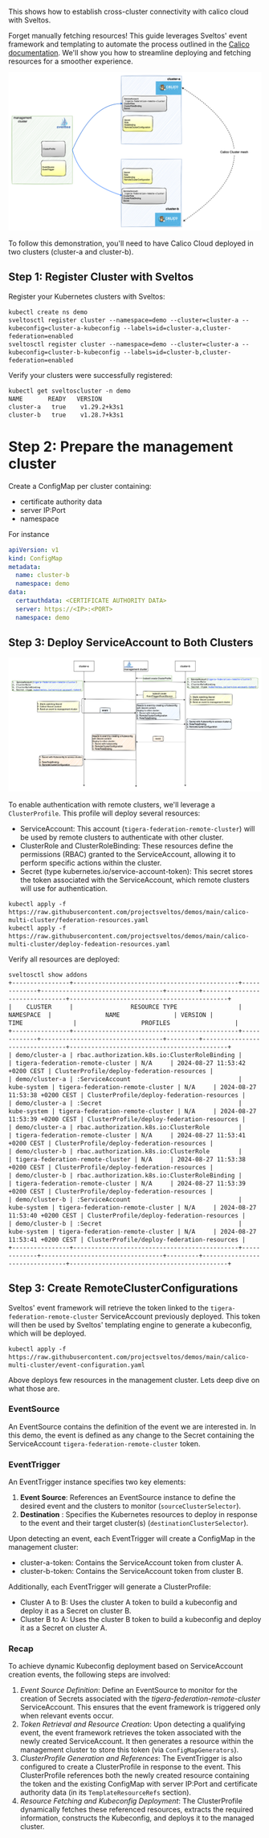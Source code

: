 This shows how to establish cross-cluster connectivity with calico cloud with Sveltos.

Forget manually fetching resources!  This guide leverages Sveltos' event framework and templating to automate the process outlined in the [Calico documentation](https://docs.tigera.io/calico-cloud/multicluster/kubeconfig#remoteclusterconfiguration). 
We'll show you how to streamline deploying and fetching resources for a smoother experience.

![Cross-cluster connectivity with Calico Cloud and Sveltos](calico-federation.png)

To follow this demonstration, you'll need to have Calico Cloud deployed in two clusters (cluster-a and cluster-b).

## Step 1: Register Cluster with Sveltos

Register your Kubernetes clusters with Sveltos:

```
kubectl create ns demo
sveltosctl register cluster --namespace=demo --cluster=cluster-a --kubeconfig=cluster-a-kubeconfig --labels=id=cluster-a,cluster-federation=enabled
sveltosctl register cluster --namespace=demo --cluster=cluster-a --kubeconfig=cluster-b-kubeconfig --labels=id=cluster-b,cluster-federation=enabled
```

Verify your clusters were successfully registered:

```
kubectl get sveltoscluster -n demo
NAME       READY   VERSION
cluster-a   true    v1.29.2+k3s1
cluster-b   true    v1.28.7+k3s1
```

# Step 2: Prepare the management cluster

Create a ConfigMap per cluster containing:

- certificate authority data
- server IP:Port
- namespace

For instance

```yaml
apiVersion: v1
kind: ConfigMap
metadata:
  name: cluster-b
  namespace: demo
data:
  certauthdata: <CERTIFICATE AUTHORITY DATA>
  server: https://<IP>:<PORT>
  namespace: demo
```

## Step 3: Deploy ServiceAccount to Both Clusters

![Cross-cluster connectivity with Calico Cloud and Sveltos](calico-multi-cluster-flowchart.png)

To enable authentication with remote clusters, we'll leverage a `ClusterProfile`. This profile will deploy several resources:

- ServiceAccount: This account (`tigera-federation-remote-cluster`) will be used by remote clusters to authenticate with other cluster.
- ClusterRole and ClusterRoleBinding: These resources define the permissions (RBAC) granted to the ServiceAccount, allowing it to perform specific actions within the cluster.
- Secret (type kubernetes.io/service-account-token): This secret stores the token associated with the ServiceAccount, which remote clusters will use for authentication.

```
kubectl apply -f https://raw.githubusercontent.com/projectsveltos/demos/main/calico-multi-cluster/federation-resources.yaml
kubectl apply -f https://raw.githubusercontent.com/projectsveltos/demos/main/calico-multi-cluster/deploy-fedeation-resources.yaml
```

Verify all resources are deployed:

```
sveltosctl show addons 
+----------------+----------------------------------------------+-------------+----------------------------------+---------+--------------------------------+--------------------------------------------+
|    CLUSTER     |                RESOURCE TYPE                 |  NAMESPACE  |               NAME               | VERSION |              TIME              |                  PROFILES                  |
+----------------+----------------------------------------------+-------------+----------------------------------+---------+--------------------------------+--------------------------------------------+
| demo/cluster-a | rbac.authorization.k8s.io:ClusterRoleBinding |             | tigera-federation-remote-cluster | N/A     | 2024-08-27 11:53:42 +0200 CEST | ClusterProfile/deploy-federation-resources |
| demo/cluster-a | :ServiceAccount                              | kube-system | tigera-federation-remote-cluster | N/A     | 2024-08-27 11:53:38 +0200 CEST | ClusterProfile/deploy-federation-resources |
| demo/cluster-a | :Secret                                      | kube-system | tigera-federation-remote-cluster | N/A     | 2024-08-27 11:53:39 +0200 CEST | ClusterProfile/deploy-federation-resources |
| demo/cluster-a | rbac.authorization.k8s.io:ClusterRole        |             | tigera-federation-remote-cluster | N/A     | 2024-08-27 11:53:41 +0200 CEST | ClusterProfile/deploy-federation-resources |
| demo/cluster-b | rbac.authorization.k8s.io:ClusterRole        |             | tigera-federation-remote-cluster | N/A     | 2024-08-27 11:53:38 +0200 CEST | ClusterProfile/deploy-federation-resources |
| demo/cluster-b | rbac.authorization.k8s.io:ClusterRoleBinding |             | tigera-federation-remote-cluster | N/A     | 2024-08-27 11:53:39 +0200 CEST | ClusterProfile/deploy-federation-resources |
| demo/cluster-b | :ServiceAccount                              | kube-system | tigera-federation-remote-cluster | N/A     | 2024-08-27 11:53:40 +0200 CEST | ClusterProfile/deploy-federation-resources |
| demo/cluster-b | :Secret                                      | kube-system | tigera-federation-remote-cluster | N/A     | 2024-08-27 11:53:41 +0200 CEST | ClusterProfile/deploy-federation-resources |
+----------------+----------------------------------------------+-------------+----------------------------------+---------+--------------------------------+--------------------------------------------+     
```

## Step 3: Create RemoteClusterConfigurations

Sveltos' event framework will retrieve the token linked to the `tigera-federation-remote-cluster` ServiceAccount previously deployed. 
This token will then be used by Sveltos' templating engine to generate a kubeconfig, which will be deployed.

```
kubectl apply -f https://raw.githubusercontent.com/projectsveltos/demos/main/calico-multi-cluster/event-configuration.yaml
```

Above deploys few resources in the management cluster. Lets deep dive on what those are.

### EventSource

An EventSource contains the definition of the event we are interested in. In this demo, the event is defined as any change to the Secret containing the ServiceAccount 
`tigera-federation-remote-cluster` token.

### EventTrigger

An EventTrigger instance specifies two key elements:

1. **Event Source**: References an EventSource instance to define the desired event and the clusters to monitor (`sourceClusterSelector`).
2. **Destination** : Specifies the Kubernetes resources to deploy in response to the event and their target cluster(s) (`destinationClusterSelector`).

Upon detecting an event, each EventTrigger will create a ConfigMap in the management cluster:

- cluster-a-token: Contains the ServiceAccount token from cluster A.
- cluster-b-token: Contains the ServiceAccount token from cluster B.

Additionally, each EventTrigger will generate a ClusterProfile:

- Cluster A to B: Uses the cluster A token to build a kubeconfig and deploy it as a Secret on cluster B.
- Cluster B to A: Uses the cluster B token to build a kubeconfig and deploy it as a Secret on cluster A.

### Recap

To achieve dynamic Kubeconfig deployment based on ServiceAccount creation events, the following steps are involved:

1. *Event Source Definition*: Define an EventSource to monitor for the creation of Secrets associated with the _tigera-federation-remote-cluster_ ServiceAccount. This ensures that the event framework is triggered only when relevant events occur.
2. *Token Retrieval and Resource Creation*: Upon detecting a qualifying event, the event framework retrieves the token associated with the newly created ServiceAccount. It then generates a resource within the management cluster to store this token (via `ConfigMapGenerators`).
3. *ClusterProfile Generation and References*: The EventTrigger is also configured to create a ClusterProfile in response to the event. This ClusterProfile references both the newly created resource containing the token and the existing ConfigMap with server IP:Port and certificate authority data (in its `TemplateResourceRefs` section).
4. *Resource Fetching and Kubeconfig Deployment*: The ClusterProfile dynamically fetches these referenced resources, extracts the required information, constructs the Kubeconfig, and deploys it to the managed cluster.